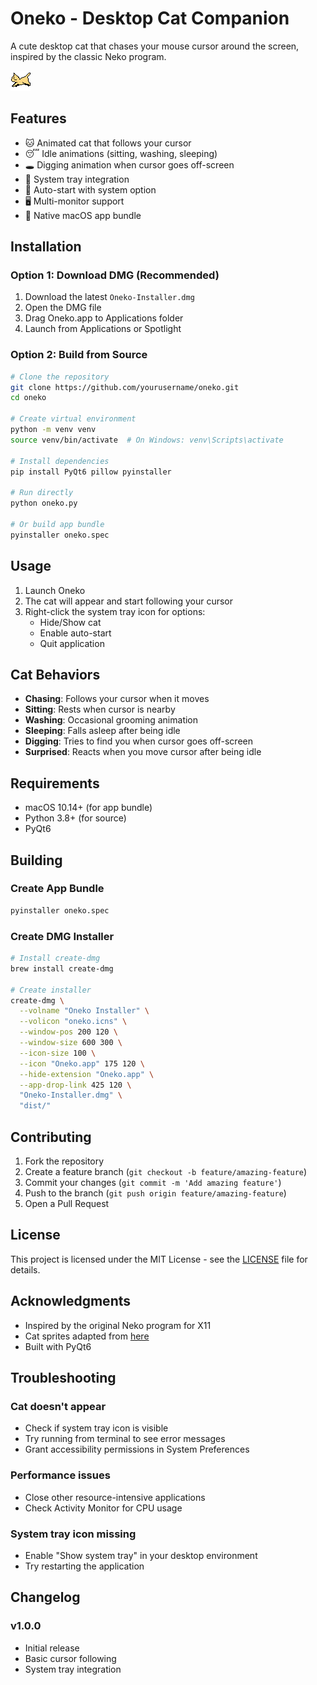 # Oneko - Desktop Cat Companion

A cute desktop cat that chases your mouse cursor around the screen, inspired by the classic Neko program.

![Oneko Demo](/theme_orange_cat/14.gif) <!-- Add a demo GIF if you have one -->

## Features

- 🐱 Animated cat that follows your cursor
- 😴 Idle animations (sitting, washing, sleeping)
- 🕳️ Digging animation when cursor goes off-screen
- 🎯 System tray integration
- 🚀 Auto-start with system option
- 🖥️ Multi-monitor support
- 🍎 Native macOS app bundle

## Installation

### Option 1: Download DMG (Recommended)
1. Download the latest `Oneko-Installer.dmg`
2. Open the DMG file
3. Drag Oneko.app to Applications folder
4. Launch from Applications or Spotlight

### Option 2: Build from Source
```bash
# Clone the repository
git clone https://github.com/yourusername/oneko.git
cd oneko

# Create virtual environment
python -m venv venv
source venv/bin/activate  # On Windows: venv\Scripts\activate

# Install dependencies
pip install PyQt6 pillow pyinstaller

# Run directly
python oneko.py

# Or build app bundle
pyinstaller oneko.spec
```

## Usage

1. Launch Oneko
2. The cat will appear and start following your cursor
3. Right-click the system tray icon for options:
   - Hide/Show cat
   - Enable auto-start
   - Quit application

## Cat Behaviors

- **Chasing**: Follows your cursor when it moves
- **Sitting**: Rests when cursor is nearby
- **Washing**: Occasional grooming animation
- **Sleeping**: Falls asleep after being idle
- **Digging**: Tries to find you when cursor goes off-screen
- **Surprised**: Reacts when you move cursor after being idle

## Requirements

- macOS 10.14+ (for app bundle)
- Python 3.8+ (for source)
- PyQt6

## Building

### Create App Bundle
```bash
pyinstaller oneko.spec
```

### Create DMG Installer
```bash
# Install create-dmg
brew install create-dmg

# Create installer
create-dmg \
  --volname "Oneko Installer" \
  --volicon "oneko.icns" \
  --window-pos 200 120 \
  --window-size 600 300 \
  --icon-size 100 \
  --icon "Oneko.app" 175 120 \
  --hide-extension "Oneko.app" \
  --app-drop-link 425 120 \
  "Oneko-Installer.dmg" \
  "dist/"
```

## Contributing

1. Fork the repository
2. Create a feature branch (`git checkout -b feature/amazing-feature`)
3. Commit your changes (`git commit -m 'Add amazing feature'`)
4. Push to the branch (`git push origin feature/amazing-feature`)
5. Open a Pull Request

## License

This project is licensed under the MIT License - see the [LICENSE](LICENSE) file for details.

## Acknowledgments

- Inspired by the original Neko program for X11
- Cat sprites adapted from [here](https://github.com/jeebuscrossaint/oneko.git)
- Built with PyQt6

## Troubleshooting

### Cat doesn't appear
- Check if system tray icon is visible
- Try running from terminal to see error messages
- Grant accessibility permissions in System Preferences

### Performance issues
- Close other resource-intensive applications
- Check Activity Monitor for CPU usage

### System tray icon missing
- Enable "Show system tray" in your desktop environment
- Try restarting the application

## Changelog

### v1.0.0
- Initial release
- Basic cursor following
- System tray integration
```
